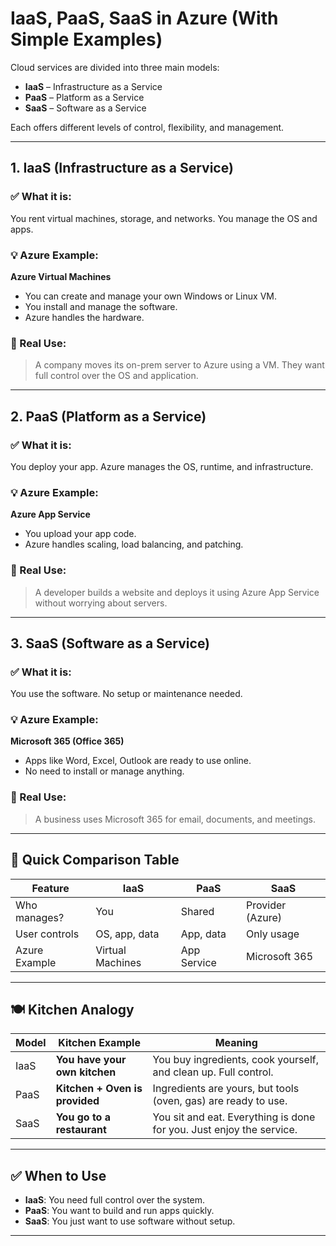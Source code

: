 # IaaS, PaaS, SaaS in Azure (With Simple Examples)

Cloud services are divided into three main models:

- **IaaS** – Infrastructure as a Service  
- **PaaS** – Platform as a Service  
- **SaaS** – Software as a Service  

Each offers different levels of control, flexibility, and management.

---

## 1. IaaS (Infrastructure as a Service)

### ✅ What it is:
You rent virtual machines, storage, and networks. You manage the OS and apps.

### 💡 Azure Example:
**Azure Virtual Machines**

- You can create and manage your own Windows or Linux VM.
- You install and manage the software.
- Azure handles the hardware.

### 📍 Real Use:
> A company moves its on-prem server to Azure using a VM. They want full control over the OS and application.

---

## 2. PaaS (Platform as a Service)

### ✅ What it is:
You deploy your app. Azure manages the OS, runtime, and infrastructure.

### 💡 Azure Example:
**Azure App Service**

- You upload your app code.
- Azure handles scaling, load balancing, and patching.

### 📍 Real Use:
> A developer builds a website and deploys it using Azure App Service without worrying about servers.

---

## 3. SaaS (Software as a Service)

### ✅ What it is:
You use the software. No setup or maintenance needed.

### 💡 Azure Example:
**Microsoft 365 (Office 365)**

- Apps like Word, Excel, Outlook are ready to use online.
- No need to install or manage anything.

### 📍 Real Use:
> A business uses Microsoft 365 for email, documents, and meetings.

---

## 🧩 Quick Comparison Table

| Feature         | IaaS              | PaaS              | SaaS              |
|----------------|-------------------|-------------------|-------------------|
| Who manages?   | You               | Shared            | Provider (Azure)  |
| User controls  | OS, app, data     | App, data         | Only usage        |
| Azure Example  | Virtual Machines  | App Service       | Microsoft 365     |

---

## 🍽️ Kitchen Analogy

| Model | Kitchen Example                 | Meaning                                                                 |
|-------|----------------------------------|-------------------------------------------------------------------------|
| IaaS  | **You have your own kitchen**    | You buy ingredients, cook yourself, and clean up. Full control.        |
| PaaS  | **Kitchen + Oven is provided**   | Ingredients are yours, but tools (oven, gas) are ready to use.         |
| SaaS  | **You go to a restaurant**       | You sit and eat. Everything is done for you. Just enjoy the service.   |

---

## ✅ When to Use

- **IaaS**: You need full control over the system.
- **PaaS**: You want to build and run apps quickly.
- **SaaS**: You just want to use software without setup.

---

